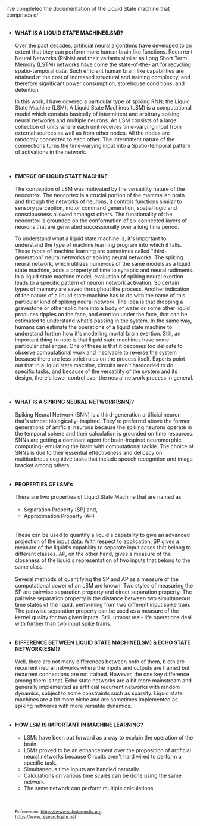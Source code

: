 I’ve completed the documentation of the Liquid State machine that comprises of<BR/><BR/>
<ul>
  <li><b>WHAT IS A LIQUID STATE MACHINE(LSM)?</b><br/><br/>
Over the past decades, artificial neural algorithms have developed to an extent that they can perform more human brain like functions.
   Recurrent  Neural Networks (RNNs) and their variants similar as Long Short Term Memory (LSTM) networks have come the state-of-the- art for recycling spatio-temporal data.
    Such efficient human brain like capabilities are attained at the cost of increased structural and training complexity, 
    and therefore significant power consumption, storehouse conditions, and detention. 
 
 In this work, I have covered a particular type of spiking RNN; the Liquid State Machine (LSM).
    A Liquid State Machines (LSM) is a computational model which consists basically of intermittent and arbitrary spiking neural networks and multiple neurons.
  An LSM consists of a large collection of units where each unit receives time-varying input 
  from external sources as well as from other nodes. All the nodes are randomly connected to each other.
  The intermittent nature of the connections turns the time-varying input into a Spatio-temporal pattern of activations in the network.
  </li>
  <br/><br/>
  
  <li><b>EMERGE OF LIQUID STATE MACHINE</b><br/><br/>
    The conception of LSM was motivated by the versatility nature of the neocortex. The neocortex is a crucial portion of the mammalian brain and through the networks of neurons, it controls functions similar to sensory perception, motor command generation, spatial logic and consciousness allowed amongst others. The functionality of the neocortex is grounded on the conformation of six connected layers of neurons that are generated successionally over a long time period.
<br/>

 To understand what a liquid state machine is, it's important to understand the type of machine learning program into which it falls. These types of machine learning are sometimes called “third-generation” neural networks or spiking neural networks. The spiking neural network, which utilizes numerous of the same models as a liquid state machine, adds a property of time to synaptic and neural rudiments. 
 In a liquid state machine model, evaluation of spiking neural exertion leads to a specific pattern of neuron network activation. So certain types of memory are saved throughout the process. 
 Another indication of the nature of a liquid state machine has to do with the name of this particular kind of spiking neural network. 
The idea is that dropping a gravestone or other solid item into a body of water or some other liquid produces ripples on the face, and exertion under the face, that can be estimated to understand what's passing in the system. In the same way, humans can estimate the operations of a liquid state machine to understand further how it's modelling mortal brain exertion. Still, an important thing to note is that liquid state machines have some particular challenges. One of these is that it becomes too delicate to observe computational work and insolvable to reverse the system because there are less strict rules on the process itself. Experts point out that in a liquid state machine, circuits aren't hardcoded to do specific tasks, and because of the versatility of the system and its design, there's lower control over the neural network process in general.  
  </li>
  <br/><br/>
  
  <li><b>WHAT IS A SPIKING NEURAL NETWORK(SNN)?</b><br/><br/>
Spiking Neural Network (SNN) is a third-generation artificial neuron that's utmost biologically- inspired. 
  They're preferred above the former generations of artificial neurons because the spiking neurons operate in the temporal sphere and 
  their calculation is grounded on time resources. SNNs are getting a dominant agent for brain-inspired neuromorphic 
  computing- emulating the brain with computational tackle. The choice of SNNs is due to their essential effectiveness
  and delicacy on multitudinous cognitive tasks that include speech recognition and image bracket among others.
  </li>
<br/><br/>
  <li><b>PROPERTIES OF LSM's</b> <br/><br/>
 There are two properties of Liquid State Machine that are named as <br/><br/>
   <ul>
    <li>Separation Property (SP) and,</li>
     <li>Approximation Property (AP)</li>
    </ul>
      <br/><br/> These can be used to quantify a liquid's capability to give an advanced projection of the input data. 
    With respect to application, SP gives a measure of the liquid's capability to separate input cases that belong to different classes. AP, 
    on the other hand, gives a measure of the closeness of the liquid's representation of two inputs that belong to the same class. <br/><br/>
 Several methods of quantifying the SP and AP as a measure of the computational power of an LSM are known. Two styles of measuring the SP are pairwise separation property and direct separation property. The pairwise separation property is the distance between two simultaneous time states of the liquid, performing from two different input spike train. The pairwise separation property can be used as a measure of the kernel quality for two given inputs. 
    Still, utmost real- life operations deal with further than two input spike trains.     
  </li>
  <br/><br/>
  <li><b>DIFFERENCE BETWEEN LIQUID STATE MACHINE(LSM) & ECHO STATE NETWORK(ESM)?</b><br/><br/>
Well, there are not many differences between both of them, b
    oth are recurrent neural networks where the inputs and outputs are trained but recurrent connections are not trained. 
    However, the one key difference among them is that. Echo state networks are a bit more mainstream 
    and generally implemented as artificial recurrent networks with random dynamics, subject to some constraints such as sparsity. 
    Liquid state machines are a bit more niche and are sometimes implemented as spiking networks with more versatile dynamics.
  </li>
  <br/><br/>
  <li><b>HOW LSM IS IMPORTANT IN MACHINE LEARNING?</b><br/><br/>
<ul>
  <li>LSMs have been put forward as a way to explain the operation of the brain.</li> 
   <li> LSMs proved to be an enhancement over the proposition of artificial neural networks because 
     Circuits aren't hard wired to perform a specific task. </li>
  <li>Simultaneous time inputs are handled naturally. </li>
  <li>Calculations on various time scales can be done using the same network.</li> 
   <li>The same network can perform multiple calculations. </li>
    </ul>
  </li>
  <br/><br/>

<small>References: https://www.scholarpedia.org<br>
https://www.researchgate.net
  </small>
